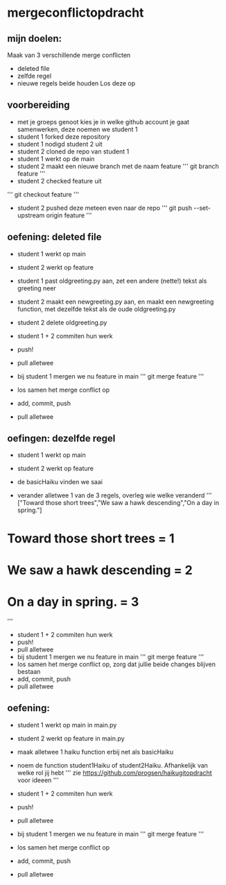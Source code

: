 # mergeconflictopdracht

## mijn doelen:
Maak van 3 verschillende merge conflicten
- deleted file
- zelfde regel
- nieuwe regels beide houden
Los deze op


## voorbereiding
- met je groeps genoot kies je in welke github account je gaat samenwerken, deze noemen we student 1
- student 1 forked deze repository
- student 1 nodigd student 2 uit
- student 2 cloned de repo van student 1
- student 1 werkt op de main
- student 2 maakt een nieuwe branch met de naam feature
'''
git branch feature
'''
- student 2 checked feature uit

'''
git checkout feature
'''
- student 2 pushed deze meteen even naar de repo
'''
git push --set-upstream origin feature
'''

## oefening: deleted file
- student 1 werkt op main
- student 2 werkt op feature

- student 1 past oldgreeting.py aan, zet een andere (nette!) tekst als greeting neer
- student 2 maakt een newgreeting.py aan, en maakt een newgreeting function, met dezelfde tekst als de oude oldgreeting.py
- student 2 delete oldgreeting.py

- student 1 + 2 commiten hun werk

- push!
- pull alletwee
- bij student 1 mergen we nu feature in main
'''
git merge feature
'''
- los samen het merge conflict op
- add, commit, push
- pull alletwee


## oefingen: dezelfde regel
- student 1 werkt op main
- student 2 werkt op feature

- de basicHaiku vinden we saai
- verander alletwee 1 van de 3 regels, overleg wie welke veranderd
'''
["Toward those short trees","We saw a hawk descending","On a day in spring."]
# Toward those short trees = 1
# We saw a hawk descending = 2
# On a day in spring. = 3
'''

- student 1 + 2 commiten hun werk
- push!
- pull alletwee
- bij student 1 mergen we nu feature in main
'''
git merge feature
'''
- los samen het merge conflict op, zorg dat jullie beide changes blijven bestaan
- add, commit, push
- pull alletwee




## oefening: 
- student 1 werkt op main in main.py
- student 2 werkt op feature in main.py

- maak alletwee 1 haiku function erbij net als basicHaiku
- noem de function student1Haiku of student2Haiku. Afhankelijk van welke rol jij hebt
'''
zie https://github.com/progsen/haikugitopdracht voor ideeen
'''

- student 1 + 2 commiten hun werk
- push!
- pull alletwee
- bij student 1 mergen we nu feature in main
'''
git merge feature
'''
- los samen het merge conflict op
- add, commit, push
- pull alletwee